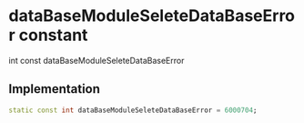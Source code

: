 


# dataBaseModuleSeleteDataBaseError constant







int const dataBaseModuleSeleteDataBaseError
  







## Implementation

```dart
static const int dataBaseModuleSeleteDataBaseError = 6000704;
```







